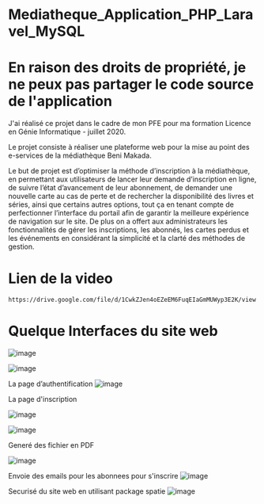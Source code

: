 # Mediatheque_Application_PHP_Laravel_MySQL
# En raison des droits de propriété, je ne peux pas partager le code source de l'application
J'ai réalisé ce projet dans le cadre de mon PFE pour ma formation Licence en Génie Informatique  - juillet 2020.


Le projet consiste à réaliser une plateforme web pour la mise au point des e-services de la médiathèque Beni Makada.


Le but de projet est d’optimiser la méthode d’inscription à la médiathèque, en permettant aux utilisateurs de lancer leur demande d’inscription en ligne, de suivre l’état d’avancement de leur abonnement, de demander une nouvelle carte au cas de perte et de rechercher la disponibilité des livres et séries, ainsi que certains autres options, tout ça en tenant compte de perfectionner l’interface du portail afin de garantir la meilleure expérience de navigation sur le site. De plus on a offert aux administrateurs les fonctionnalités de gérer les inscriptions, les abonnés, les cartes perdus et les événements en considérant la simplicité et la clarté des méthodes de gestion.


# Lien de la video


```
https://drive.google.com/file/d/1CwkZJen4oEZeEM6FuqEIaGmMUWyp3E2K/view
```


# Quelque Interfaces du site web

![image](https://user-images.githubusercontent.com/64175026/150149600-289670bf-36e5-4a44-937f-b2d33dc485fd.png)



![image](https://user-images.githubusercontent.com/64175026/150149775-cbb37f00-d523-4563-bc60-fa7dc02f7866.png)


La page d’authentification
![image](https://user-images.githubusercontent.com/64175026/150149862-c871b856-c320-4418-8aa1-2ac1921e13fa.png)


La page d'inscription


![image](https://user-images.githubusercontent.com/64175026/150150022-3dccb010-005d-4a87-9b3d-52c0efb3b156.png)



![image](https://user-images.githubusercontent.com/64175026/150150298-9cc2b4d0-b7b5-4ab8-b58a-0e8636230e96.png)


Generé des fichier en PDF


![image](https://user-images.githubusercontent.com/64175026/150150777-2660a9d5-b11f-4aad-992d-b7f12530095c.png)


Envoie des emails pour les abonnees pour s'inscrire
![image](https://user-images.githubusercontent.com/64175026/150152736-14842b09-171f-47d3-b76d-815ecf40767b.png)


Securisé du site web en utilisant package spatie
![image](https://user-images.githubusercontent.com/64175026/150150452-96e56abf-6fa9-4ee0-a19e-31618b56b0a8.png)

